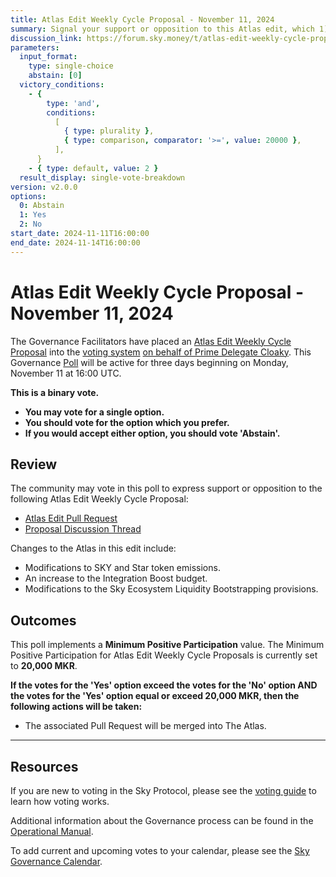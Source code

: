 ```yaml
---
title: Atlas Edit Weekly Cycle Proposal - November 11, 2024
summary: Signal your support or opposition to this Atlas edit, which 1) modifies SKY and Star token emissions, 2) increases the Integration Boost budget, and 3) modifies the Sky Ecosystem Liquidity Bootstrapping provisions.
discussion_link: https://forum.sky.money/t/atlas-edit-weekly-cycle-proposal-week-of-2024-11-11-0/25507
parameters:
  input_format:
    type: single-choice
    abstain: [0]
  victory_conditions:
    - {
        type: 'and',
        conditions:
          [
            { type: plurality },
            { type: comparison, comparator: '>=', value: 20000 },
          ],
      }
    - { type: default, value: 2 }
  result_display: single-vote-breakdown
version: v2.0.0
options:
  0: Abstain
  1: Yes
  2: No
start_date: 2024-11-11T16:00:00
end_date: 2024-11-14T16:00:00
---
```


# Atlas Edit Weekly Cycle Proposal - November 11, 2024

The Governance Facilitators have placed an [Atlas Edit Weekly Cycle Proposal](https://sky-atlas.powerhouse.io/#A.1.9.2_Atlas_Edit_Weekly_Cycle-4a8ad9ad-5c5d-4994-9b46-f04c0e61ce59|0db30308) into the [voting system](https://vote.makerdao.com/polling) [on behalf of Prime Delegate Cloaky](http://forum.sky.money/t/atlas-edit-weekly-cycle-proposal-week-of-2024-11-11-0/25507/2?u=ldr). This Governance [Poll](https://sky-atlas.powerhouse.io/#A.1.9.2_Atlas_Edit_Weekly_Cycle-4a8ad9ad-5c5d-4994-9b46-f04c0e61ce59%7C0db30308) will be active for three days beginning on Monday, November 11 at 16:00 UTC.

**This is a binary vote.**

- **You may vote for a single option.**
- **You should vote for the option which you prefer.**
- **If you would accept either option, you should vote 'Abstain'.**

## Review

The community may vote in this poll to express support or opposition to the following Atlas Edit Weekly Cycle Proposal:

- [Atlas Edit Pull Request](https://github.com/makerdao/next-gen-atlas/pull/46)
- [Proposal Discussion Thread](https://forum.sky.money/t/atlas-edit-weekly-cycle-proposal-week-of-2024-11-11-0/25507)

Changes to the Atlas in this edit include:

- Modifications to SKY and Star token emissions.
- An increase to the Integration Boost budget.
- Modifications to the Sky Ecosystem Liquidity Bootstrapping provisions.

## Outcomes

This poll implements a **Minimum Positive Participation** value. The Minimum Positive Participation for Atlas Edit Weekly Cycle Proposals is currently set to **20,000 MKR**.

**If the votes for the 'Yes' option exceed the votes for the 'No' option AND the votes for the 'Yes' option equal or exceed 20,000 MKR, then the following actions will be taken:**

- The associated Pull Request will be merged into The Atlas.

---

## Resources

If you are new to voting in the Sky Protocol, please see the [voting guide](https://manual.makerdao.com/governance/voting-in-makerdao/on-chain-governance) to learn how voting works.

Additional information about the Governance process can be found in the [Operational Manual](https://manual.makerdao.com).

To add current and upcoming votes to your calendar, please see the [Sky Governance Calendar](https://manual.makerdao.com/makerdao/calendars/governance-calendar).
